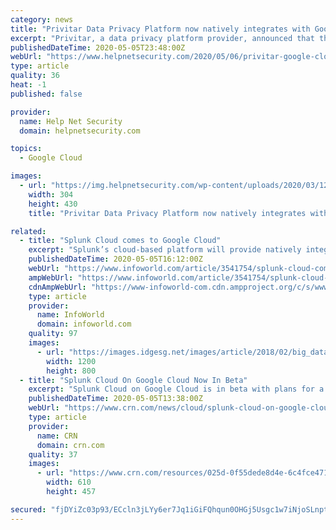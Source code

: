 ```yaml
---
category: news
title: "Privitar Data Privacy Platform now natively integrates with Google Cloud"
excerpt: "Privitar, a data privacy platform provider, announced that the Privitar Data Privacy Platform now natively integrates with the Google Cloud Platform."
publishedDateTime: 2020-05-05T23:48:00Z
webUrl: "https://www.helpnetsecurity.com/2020/05/06/privitar-google-cloud/"
type: article
quality: 36
heat: -1
published: false

provider:
  name: Help Net Security
  domain: helpnetsecurity.com

topics:
  - Google Cloud

images:
  - url: "https://img.helpnetsecurity.com/wp-content/uploads/2020/03/12085321/insecure-rsac2020.jpg"
    width: 304
    height: 430
    title: "Privitar Data Privacy Platform now natively integrates with Google Cloud"

related:
  - title: "Splunk Cloud comes to Google Cloud"
    excerpt: "Splunk’s cloud-based platform will provide natively integrated log analysis and metrics for Google Cloud Platform users"
    publishedDateTime: 2020-05-05T16:12:00Z
    webUrl: "https://www.infoworld.com/article/3541754/splunk-cloud-comes-to-google-cloud.html"
    ampWebUrl: "https://www.infoworld.com/article/3541754/splunk-cloud-comes-to-google-cloud.amp.html"
    cdnAmpWebUrl: "https://www-infoworld-com.cdn.ampproject.org/c/s/www.infoworld.com/article/3541754/splunk-cloud-comes-to-google-cloud.amp.html"
    type: article
    provider:
      name: InfoWorld
      domain: infoworld.com
    quality: 97
    images:
      - url: "https://images.idgesg.net/images/article/2018/02/big_data_analytics_analysis_statistics_thinkstock_626673360-100749740-large.jpg"
        width: 1200
        height: 800
  - title: "Splunk Cloud On Google Cloud Now In Beta"
    excerpt: "Splunk Cloud on Google Cloud is in beta with plans for a full rollout this year to help customers mine data while benefiting from the No. 3 cloud provider’s infrastructure and technology capabilities"
    publishedDateTime: 2020-05-05T13:38:00Z
    webUrl: "https://www.crn.com/news/cloud/splunk-cloud-on-google-cloud-now-in-beta"
    type: article
    provider:
      name: CRN
      domain: crn.com
    quality: 37
    images:
      - url: "https://www.crn.com/resources/025d-0f55dede8d4e-6c4fce471b7e-1000/splunk-sign.jpg"
        width: 610
        height: 457

secured: "fjDYiZc03p93/ECcln3jLYy6er7Jq1iGiFQhqun0OHGj5Usgc1w7iNjoSLnptxpJ3NXv06Y4VCPvFKBJ++y9KsIBx4HAr2D9wqxcVRIhcUVz13S0wXu+hzcbfo+MacmBmV2z99uV3px2NGsQPIVBuD3e6UyxyTLB+v4KcclLV22ODMBonIgphiwkXWr1AJAw9oFFpLNyy3H2XzAMYrmLULOv4ZwZzZXucjJtFX9qVk2vpHUT8XpCccWoBW7x6u0y7rqENFPTDMaC0caBsnqjy4mjre1CWoG61cF5ebuCjLs4OAC5AB67+pL8WZC6Y6o1mAIBQql/nkQhX8PU3x17EamWhYMJWPFQs9FshGr6Nc1tUUbij7Zz3UpP8jObqZq1CNlXmQd8Xq0vqVUWTd/VIvh8KxUQ00l1VxvAwUMV6PV0qyuYG1yG2uAZpxara1UZY+bwFmhq0CtonePXHelzeisNuGWwFjTaXS+sVFhnIpw=;kqSQ9F5Ylsgf50wAOQo4Vg=="
---
```


